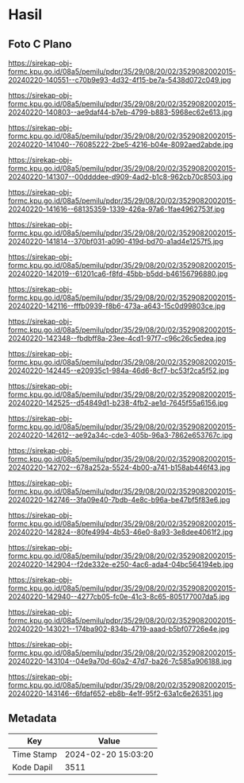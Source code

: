 # Hasil

## Foto C Plano

https://sirekap-obj-formc.kpu.go.id/08a5/pemilu/pdpr/35/29/08/20/02/3529082002015-20240220-140551--c70b9e93-4d32-4f15-be7a-5438d072c049.jpg

https://sirekap-obj-formc.kpu.go.id/08a5/pemilu/pdpr/35/29/08/20/02/3529082002015-20240220-140803--ae9daf44-b7eb-4799-b883-5968ec62e613.jpg

https://sirekap-obj-formc.kpu.go.id/08a5/pemilu/pdpr/35/29/08/20/02/3529082002015-20240220-141040--76085222-2be5-4216-b04e-8092aed2abde.jpg

https://sirekap-obj-formc.kpu.go.id/08a5/pemilu/pdpr/35/29/08/20/02/3529082002015-20240220-141307--00ddddee-d909-4ad2-b1c8-962cb70c8503.jpg

https://sirekap-obj-formc.kpu.go.id/08a5/pemilu/pdpr/35/29/08/20/02/3529082002015-20240220-141616--68135359-1339-426a-97a6-1fae4962753f.jpg

https://sirekap-obj-formc.kpu.go.id/08a5/pemilu/pdpr/35/29/08/20/02/3529082002015-20240220-141814--370bf031-a090-419d-bd70-a1ad4e1257f5.jpg

https://sirekap-obj-formc.kpu.go.id/08a5/pemilu/pdpr/35/29/08/20/02/3529082002015-20240220-142019--61201ca6-f8fd-45bb-b5dd-b46156796880.jpg

https://sirekap-obj-formc.kpu.go.id/08a5/pemilu/pdpr/35/29/08/20/02/3529082002015-20240220-142116--fffb0939-f8b6-473a-a643-15c0d99803ce.jpg

https://sirekap-obj-formc.kpu.go.id/08a5/pemilu/pdpr/35/29/08/20/02/3529082002015-20240220-142348--fbdbff8a-23ee-4cd1-97f7-c96c26c5edea.jpg

https://sirekap-obj-formc.kpu.go.id/08a5/pemilu/pdpr/35/29/08/20/02/3529082002015-20240220-142445--e20935c1-984a-46d6-8cf7-bc53f2ca5f52.jpg

https://sirekap-obj-formc.kpu.go.id/08a5/pemilu/pdpr/35/29/08/20/02/3529082002015-20240220-142525--d54849d1-b238-4fb2-ae1d-7645f55a6156.jpg

https://sirekap-obj-formc.kpu.go.id/08a5/pemilu/pdpr/35/29/08/20/02/3529082002015-20240220-142612--ae92a34c-cde3-405b-96a3-7862e653767c.jpg

https://sirekap-obj-formc.kpu.go.id/08a5/pemilu/pdpr/35/29/08/20/02/3529082002015-20240220-142702--678a252a-5524-4b00-a741-b158ab446f43.jpg

https://sirekap-obj-formc.kpu.go.id/08a5/pemilu/pdpr/35/29/08/20/02/3529082002015-20240220-142746--3fa09e40-7bdb-4e8c-b96a-be47bf5f83e6.jpg

https://sirekap-obj-formc.kpu.go.id/08a5/pemilu/pdpr/35/29/08/20/02/3529082002015-20240220-142824--80fe4994-4b53-46e0-8a93-3e8dee4061f2.jpg

https://sirekap-obj-formc.kpu.go.id/08a5/pemilu/pdpr/35/29/08/20/02/3529082002015-20240220-142904--f2de332e-e250-4ac6-ada4-04bc564194eb.jpg

https://sirekap-obj-formc.kpu.go.id/08a5/pemilu/pdpr/35/29/08/20/02/3529082002015-20240220-142940--4277cb05-fc0e-41c3-8c65-805177007da5.jpg

https://sirekap-obj-formc.kpu.go.id/08a5/pemilu/pdpr/35/29/08/20/02/3529082002015-20240220-143021--174ba902-834b-4719-aaad-b5bf07726e4e.jpg

https://sirekap-obj-formc.kpu.go.id/08a5/pemilu/pdpr/35/29/08/20/02/3529082002015-20240220-143104--04e9a70d-60a2-47d7-ba26-7c585a906188.jpg

https://sirekap-obj-formc.kpu.go.id/08a5/pemilu/pdpr/35/29/08/20/02/3529082002015-20240220-143146--6fdaf652-eb8b-4e1f-95f2-63a1c6e26351.jpg


## Metadata

| Key        | Value               |
| ---------- | ------------------- |
| Time Stamp | 2024-02-20 15:03:20 |
| Kode Dapil | 3511                |



